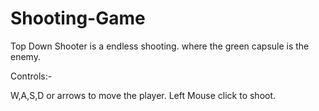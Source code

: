 # Shooting-Game
Top Down Shooter is a endless shooting. where the green capsule is the enemy. 

Controls:-

W,A,S,D or arrows to move the player.
Left Mouse click to shoot.
